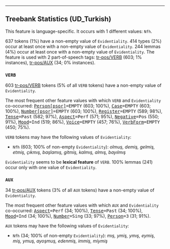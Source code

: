 

--------------------------------------------------------------------------------

## Treebank Statistics (UD_Turkish)

This feature is language-specific.
It occurs with 1 different values: `Nfh`.

637 tokens (1%) have a non-empty value of `Evidentiality`.
414 types (2%) occur at least once with a non-empty value of `Evidentiality`.
244 lemmas (4%) occur at least once with a non-empty value of `Evidentiality`.
The feature is used with 2 part-of-speech tags: [tr-pos/VERB]() (603; 1% instances), [tr-pos/AUX]() (34; 0% instances).

### `VERB`

603 [tr-pos/VERB]() tokens (5% of all `VERB` tokens) have a non-empty value of `Evidentiality`.

The most frequent other feature values with which `VERB` and `Evidentiality` co-occurred: <tt><a href="Person[psor].html">Person[psor]</a>=EMPTY</tt> (603; 100%), <tt><a href="Case.html">Case</a>=EMPTY</tt> (603; 100%), <tt><a href="Number[psor].html">Number[psor]</a>=EMPTY</tt> (603; 100%), <tt><a href="Register.html">Register</a>=EMPTY</tt> (589; 98%), <tt><a href="Tense.html">Tense</a>=Past</tt> (582; 97%), <tt><a href="Aspect.html">Aspect</a>=Perf</tt> (571; 95%), <tt><a href="Negative.html">Negative</a>=Pos</tt> (550; 91%), <tt><a href="Mood.html">Mood</a>=Ind</tt> (519; 86%), <tt><a href="Voice.html">Voice</a>=EMPTY</tt> (457; 76%), <tt><a href="VerbForm.html">VerbForm</a>=EMPTY</tt> (450; 75%).

`VERB` tokens may have the following values of `Evidentiality`:

* `Nfh` (603; 100% of non-empty `Evidentiality`): <em>olmuş, demiş, gelmiş, etmiş, çıkmış, başlamış, gitmiş, kalmış, almış, bayılmış</em>

`Evidentiality` seems to be **lexical feature** of `VERB`. 100% lemmas (241) occur only with one value of `Evidentiality`.

### `AUX`

34 [tr-pos/AUX]() tokens (3% of all `AUX` tokens) have a non-empty value of `Evidentiality`.

The most frequent other feature values with which `AUX` and `Evidentiality` co-occurred: <tt><a href="Aspect.html">Aspect</a>=Perf</tt> (34; 100%), <tt><a href="Tense.html">Tense</a>=Past</tt> (34; 100%), <tt><a href="Mood.html">Mood</a>=Ind</tt> (34; 100%), <tt><a href="Number.html">Number</a>=Sing</tt> (33; 97%), <tt><a href="Person.html">Person</a>=3</tt> (31; 91%).

`AUX` tokens may have the following values of `Evidentiality`:

* `Nfh` (34; 100% of non-empty `Evidentiality`): <em>mış, ymiş, ymış, eymiş, miş, ymuş, ayoşmuş, edenmiş, immiş, miymiş</em>

